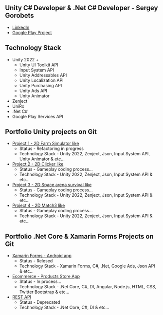 ## Unity C# Developer & .Net C# Developer - Sergey Gorobets
<ul>
  <li><a href="https://www.linkedin.com/in/sergey-gorobets-657a4220a/">LinkedIn</a></li>
  <li><a href="https://play.google.com/store/apps/details?id=com.InsomniaStudio.FitPlus&hl=en">Google Play Project</a></li>
</ul>

## Technology Stack
<ul>
  <li>Unity 2022 +
    <ul>
      <li>Unity UI Toolkit API</li>
      <li>Input System API</li>
      <li>Unity Addressables API</li>
      <li>Unity Localization API</li>
      <li>Unity Purchasing API</li>
      <li>Unity Ads API</li>
      <li>Unity Animator</li>
    </ul>
  </li>
  <li>Zenject</li>
  <li>UniRx</li>
  <li>.Net C#</li>
  <li>Google Play Services API</li>
</ul>

## Portfolio Unity projects on Git
<ul>
  <li><a href="https://github.com/Westtly25/Farm-Simulator-Like-Unity-2022.3-Zenject">Project 1 - 2D Farm Simulator like</a>
    <ul>
      <li>Status - Refactoring in progress</li>
      <li>Technology Stack - Unity 2022, Zenject, Json, Input System API, Unity Animator & etc...</li>
    </ul>
  </li>
  <li><a href="https://github.com/Westtly25/Clicker-Like-Unity2022-Zenject">Project 2 - 2D Clicker like</a>
  <ul>
      <li>Status - Gameplay coding process...</li>
      <li>Technology Stack - Unity 2022, Zenject, Json, Input System API & etc...</li>
    </ul></li>
  <li><a href="https://github.com/Westtly25/Space-Invaders-Unity2022-Zenject">Project 3 - 2D Space arena survival like</a>
    <ul>
      <li>Status - Gameplay coding process...</li>
      <li>Technology Stack - Unity 2022, Zenject, Json, Input System API & etc...</li>
    </ul>
  </li>
  <li><a href="https://github.com/Westtly25/Potion-Match-3-Unity-2022-Zenject-Unity-Addressables">Project 4 - 2D Match3 like</a>
  <ul>
      <li>Status - Gameplay coding process...</li>
      <li>Technology Stack - Unity 2022, Zenject, Json, Input System API & etc...</li>
    </ul>
  </li>
</ul>

## Portfolio .Net Core & Xamarin Forms Projects on Git
<ul>
  <li><a href="https://play.google.com/store/apps/details?id=com.InsomniaStudio.FitPlus&hl=en">Xamarin Forms - Android app</a>
   <ul>
      <li>Status - Relesed</li>
      <li>Technology Stack - Xamarin Forms, C#, .Net, Google Ads, Json API & etc...</li>
    </ul></li>
  <li><a href="https://github.com/Westtly25/ProductStoreApp">Ecommerce - Products Store App</a>
   <ul>
      <li>Status - In process...</li>
      <li>Technology Stack - .Net Core, C#, DI, Angular, Node.js, HTML, CSS,  Twitter Bootstrap & etc...</li>
    </ul></li>
  <li><a href="https://github.com/Westtly25/Notes.Backend">REST API</a>
   <ul>
      <li>Status - Deprecated</li>
      <li>Technology Stack - .Net Core, C#, DI & etc...</li>
    </ul></li>
</ul>
